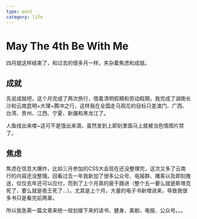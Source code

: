 ```yaml
---
type: post
category: life
---
```

# May The 4th Be With Me

四月就这样结束了，和过去的很多月一样，夹杂着焦虑和成就。

## 成就

先说成就吧，这个月完成了两次旅行，借着清明假期和劳动假期，我完成了湖南长沙和云南昆明+大理+腾冲之行，这样我在全国走马观花的目标只差澳门、广西、台湾、贵州、江西、宁夏、新疆和黑龙江了。

人鱼线出来喽~这可不是饿出来滴，虽然发到上即刻里面马上就被当色情图片禁了。

## 焦虑

焦虑在信息大爆炸，比如三月参加的CSS大会现在还没整理完，这次又多了云南行的内容还没整理。回看过去一年我新加了很多公众号、电报群、播客以及即刻推送，仅仅去年还可以应付，而到了上个月真的疲于跟进（整个五一要么就是斯塔克死了，要么就是夜王死了...）。尤其是上个月，大量的电子书新增进来，导致我很多书只是看完前两章。

所以我急需一篇文章来统一规划接下来的读书、健身、美剧、电报、公众号。。。